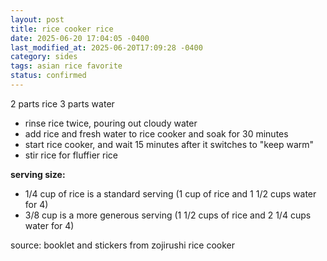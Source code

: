 ```yaml
---
layout: post
title: rice cooker rice
date: 2025-06-20 17:04:05 -0400
last_modified_at: 2025-06-20T17:09:28 -0400
category: sides
tags: asian rice favorite
status: confirmed
---
```


2 parts rice 
3 parts water  
* rinse rice twice, pouring out cloudy water
* add rice and fresh water to rice cooker and soak for 30 minutes
* start rice cooker, and wait 15 minutes after it switches to "keep warm"
* stir rice for fluffier rice

**serving size:**
* 1/4 cup of rice is a standard serving (1 cup of rice and 1 1/2 cups water for 4)
* 3/8 cup is a more generous serving (1 1/2 cups of rice and 2 1/4 cups water for 4)

source: booklet and stickers from zojirushi rice cooker
